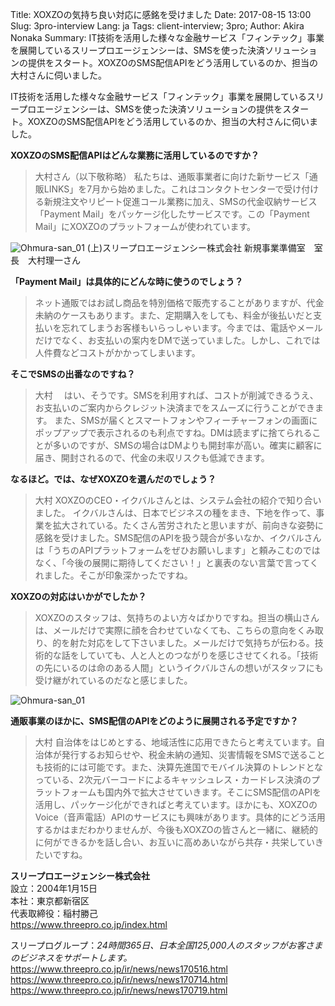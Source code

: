 Title: XOXZOの気持ち良い対応に感銘を受けました
Date: 2017-08-15 13:00
Slug: 3pro-interview
Lang: ja
Tags: client-interview; 3pro; 
Author: Akira Nonaka
Summary: IT技術を活用した様々な金融サービス「フィンテック」事業を展開しているスリープロエージェンシーは、SMSを使った決済ソリューションの提供をスタート。XOXZOのSMS配信APIをどう活用しているのか、担当の大村さんに伺いました。

IT技術を活用した様々な金融サービス「フィンテック」事業を展開しているスリープロエージェンシーは、SMSを使った決済ソリューションの提供をスタート。XOXZOのSMS配信APIをどう活用しているのか、担当の大村さんに伺いました。

__XOXZOのSMS配信APIはどんな業務に活用しているのですか？__

>大村さん（以下敬称略）
>私たちは、通販事業者に向けた新サービス「通販LINKS」を7月から始めました。これはコンタクトセンターで受け付ける新規注文やリピート促進コール業務に加え、SMSの代金収納サービス「Payment Mail」をパッケージ化したサービスです。この「Payment Mail」にXOXZOのプラットフォームが使われています。

![Ohmura-san_01](/images/3proMrOmura01.jpg)
(上)スリープロエージェンシー株式会社
新規事業準備室　室長　大村理一さん

__「Payment Mail」は具体的にどんな時に使うのでしょう？__

>ネット通販ではお試し商品を特別価格で販売することがありますが、代金未納のケースもあります。また、定期購入をしても、料金が後払いだと支払いを忘れてしまうお客様もいらっしゃいます。今までは、電話やメールだけでなく、お支払いの案内をDMで送っていました。しかし、これでは人件費などコストがかかってしまいます。

__そこでSMSの出番なのですね？__

>大村　
>はい、そうです。SMSを利用すれば、コストが削減できるうえ、お支払いのご案内からクレジット決済までをスムーズに行うことができます。
>また、SMSが届くとスマートフォンやフィーチャーフォンの画面にポップアップで表示されるのも利点ですね。DMは読まずに捨てられることが多いのですが、SMSの場合はDMよりも開封率が高い。確実に顧客に届き、開封されるので、代金の未収リスクも低減できます。

__なるほど。では、なぜXOXZOを選んだのでしょう？__

>大村
>XOXZOのCEO・イクバルさんとは、システム会社の紹介で知り合いました。
>イクバルさんは、日本でビジネスの種をまき、下地を作って、事業を拡大されている。たくさん苦労されたと思いますが、前向きな姿勢に感銘を受けました。SMS配信のAPIを扱う競合が多いなか、イクバルさんは「うちのAPIプラットフォームをぜひお願いします」と頼みこむのではなく、「今後の展開に期待してください！」と裏表のない言葉で言ってくれました。そこが印象深かったですね。

__XOXZOの対応はいかがでしたか？__

>XOXZOのスタッフは、気持ちのよい方々ばかりですね。担当の横山さんは、メールだけで実際に顔を合わせていなくても、こちらの意向をくみ取り、的を射た対応をして下さいました。メールだけで気持ちが伝わる。技術的な話をしていても、人と人とのつながりを感じさせてくれる。「技術の先にいるのは命のある人間」というイクバルさんの想いがスタッフにも受け継がれているのだなと感じました。

![Ohmura-san_01](/images/3proMrOmura02.jpg)

__通販事業のほかに、SMS配信のAPIをどのように展開される予定ですか？__

>大村
>自治体をはじめとする、地域活性に応用できたらと考えています。自治体が発行するお知らせや、税金未納の通知、災害情報をSMSで送ることも技術的には可能です。また、決算先進国でモバイル決算のトレンドとなっている、2次元バーコードによるキャッシュレス・カードレス決済のプラットフォームも国内外で拡大させていきます。そこにSMS配信のAPIを活用し、パッケージ化ができればと考えています。ほかにも、XOXZOのVoice（音声電話）APIのサービスにも興味があります。具体的にどう活用するかはまだわかりませんが、今後もXOXZOの皆さんと一緒に、継続的に何ができるかを話し合い、お互いに高めあいながら共存・共栄していきたいですね。

__スリープロエージェンシー株式会社__ <br>
設立：2004年1月15日<br>
本社：東京都新宿区<br>
代表取締役：稲村勝己<br>
https://www.threepro.co.jp/index.html<br>


スリープログループ：_24時間365日、日本全国125,000人のスタッフがお客さまのビジネスをサポートします。_<br>
https://www.threepro.co.jp/ir/news/news170516.html<br>
https://www.threepro.co.jp/ir/news/news170714.html<br>
https://www.threepro.co.jp/ir/news/news170719.html<br>



